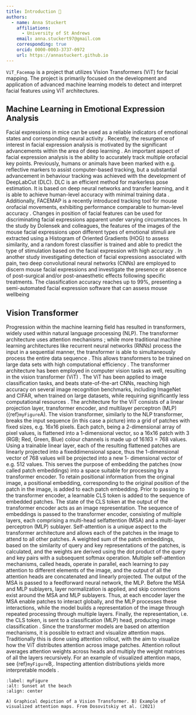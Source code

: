 ```yaml
---
title: Introduction 🧙
authors:
  - name: Anna Stuckert
    affiliations:
      - University of St Andrews
    email: anna.stuckert97@gmail.com
    corresponding: true
    orcid: 0000-0003-3737-0972
    url: https://annastuckert.github.io
---
```


`ViT_Facemap` is a project that utilizes Vision Transformers (ViT) for facial mapping. The project is primarily focused on the development and application of advanced machine learning models to detect and interpret facial features using ViT architectures. 


## Machine Learning in Emotional Expression Analysis

Facial expressions in mice can be used as a reliable indicators of emotional states and corresponding
neural activity [](doi:10.1126/science.aaz9468). Recently, the resurgence of interest in facial expression analysis is motivated by the significant advancements within the area of deep learning [](doi:10.1038/nature14539). An important aspect of facial expression analysis is the ability to accurately track multiple orofacial key
points. Previously, humans or animals have been marked with e.g. reflective markers to assist computer-based tracking, but a substantial advancement in behaviour tracking was achieved with the development of DeepLabCut (DLC). DLC is an efficient method for markerless pose estimation. It is based on deep neural networks and transfer learning, and it is able to achieve human-level accuracy with minimal training data [](doi:10.1038/s41593-018-0209-y). Additionally, FACEMAP is a recently introduced tracking tool for mouse orofacial movements, exhibiting performance comparable to human-level accuracy [](doi:10.1038/s41593-023-01490-6).
Changes in position of facial features can be used for discriminating facial expressions apparent under varying circumstances. In the study by Dolensek and colleagues, the features of the images of
the mouse facial expressions upon different types of emotional stimuli are extracted using a Histogram of Oriented Gradients (HOG) to assess similarity, and a random forest classifier is trained and able to
predict the type of stimulation based on the facial expression with high accuracy [](doi:10.1126/science.aaz9468). In another study investigating detection of facial expressions associated with pain, two deep
convolutional neural networks (CNNs) are employed to discern mouse facial expressions and
investigate the presence or absence of post-surgical and/or post-anaesthetic effects following specific treatments. The classification accuracy reaches up to 99%, presenting a semi-automated facial expression software that can assess mouse wellbeing [](doi:10.1371/journal.pone.0228059)

## Vision Transformer

Progression within the machine learning field has resulted in transformers, widely used within natural language processing (NLP). The transformer architecture uses attention mechanisms [](doi:10.48550/arXiv.1706.03762); while more traditional machine learning architectures like recurrent neural networks (RNNs)
process the input in a sequential manner, the transformer is able to simultaneously process the entire data sequence [](doi:10.48550/arXiv.1706.03762). This allows transformers to be trained on large data sets with
high computational efficiency [](doi:10.48550/arXiv.1706.03762).
The transformer architecture has been employed in computer vision tasks as well, resulting in the vision transformer (ViT) [](doi:10.48550/arXiv.2010.11929). The ViT has been applied to image classification
tasks, and beats state-of-the-art CNNs, reaching high accuracy on several image recognition
benchmarks, including ImageNet and CIFAR, when trained on large datasets, while requiring
significantly less computational resources [](doi:10.48550/arXiv.2010.11929).
The architecture for the ViT consists of a linear projection layer, transformer encoder, and multilayer perceptron (MLP) ({ref}`myFigure`A). The vision transformer, similarly to the NLP transformer,
breaks the input sequence (in this case a picture) into a grid of patches with fixed sizes, e.g. 16x16
pixels. Each patch, being a 2-dimensional array of pixel values, is flattened into a 1-dimensional vector,
so a 16x16 patch with 3 (RGB; Red, Green, Blue) colour channels is made up of 16*16*3 = 768 values.
Using a trainable linear layer, each of the resulting flattened patches are linearly projected into a fixeddimensional space, thus the 1-dimensional vector of 768 values will be projected into a new 1-
dimensional vector of e.g. 512 values. This serves the purpose of embedding the patches (now called
patch embeddings) into a space suitable for processing by a transformer encoder. To retain positional information from the original image, a positional embedding, corresponding to the original position of
the patch in the image, is added to each patch embedding. Prior to passing to the transformer encoder,
a learnable CLS token is added to the sequence of embedded patches. The state of the CLS token at the output of the transformer encoder acts as an image representation. The sequence of embeddings is passed to the transformer encoder, consisting of multiple layers, each comprising a multi-head selfattention (MSA) and a multi-layer perceptron (MLP) sublayer. Self-attention is a unique aspect to the transformer architecture and allows each of the patches in the image to attend to all other patches. A weighted sum of the patch embeddings, based on the similarity of query and key representations of the patches, is calculated, and the weights are derived using the dot product of the query and key pairs with a subsequent softmax operation. Multiple self-attention mechanisms, called heads, operate in parallel, each learning to pay attention to different elements of the image, and the output of all the attention heads are concatenated and linearly projected. The output of the MSA is passed to a feedforward neural network, the MLP. Before the MSA and MLP sublayers, layer normalization is applied, and skip connections exist around the MSA and MLP sublayers. Thus, at each encoder layer the MSA enable patches to interact globally, and the MLP processes these interactions, while the model builds a representation of the image through repeated processing through multiple layers. Finally, the representation, i.e. the CLS token, is sent to a classification (MLP) head, producing image classification [](doi:10.48550/arXiv.2010.11929)[](doi:10.48550/arXiv.1706.03762). Since the transformer models are based on attention mechanisms, it is possible to extract and visualize attention maps. Traditionally this is done using attention rollout, with the aim to visualize how the ViT distributes attention across image patches. Attention rollout averages attention weights across heads and multiply the weight matrices of all the layers recursively. For an example of visualized attention maps, see {ref}`myFigure`B,. Inspecting attention distributions yields more interpretable models [](doi:10.48550/arXiv.2005.00928)[](doi:10.48550/arXiv.2010.11929)[](doi:10.48550/arXiv.1706.03762).

```{figure} ./images/ViT_fig.png
:label: myFigure
:alt: Sunset at the beach
:align: center

A) Graphical depiction of a Vision Transformer. B) Example of visualized attention maps. From Dosovitskiy et al. (2021)
```
